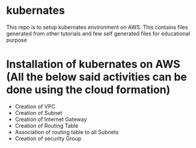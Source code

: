 # kubernates
This repo is to setup kubernates environment on AWS. This contains files generated from other tutorials and few self generated files for educational purpose

# Installation of kubernates on AWS (All the below said activities can be done using the cloud formation)
   - Creation of VPC
   - Creation of Subnet
   - Creation of Internet Gateway
   - Creation of Routing Table
   - Association of routing table to all Subnets
   - Creation of security Group